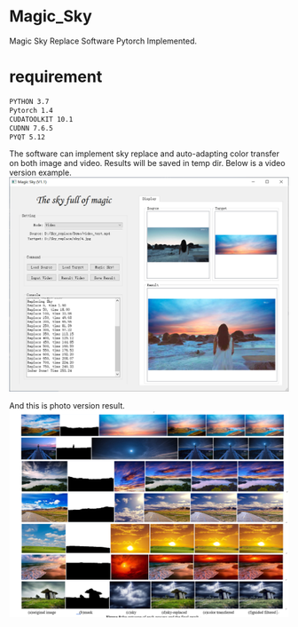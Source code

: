 # Magic_Sky
Magic Sky Replace Software Pytorch Implemented. 

# requirement
    PYTHON 3.7  
    Pytorch 1.4  
    CUDATOOLKIT 10.1  
    CUDNN 7.6.5  
    PYQT 5.12  

The software can implement sky replace and auto-adapting color transfer on both image and video. Results will be saved in temp dir. 
Below is a video version example.
![Video](./Software%20GUI/Software_GUI_Video.png)

And this is photo version result.
![photo](./Software%20GUI/Software_GUI_Photo.png)